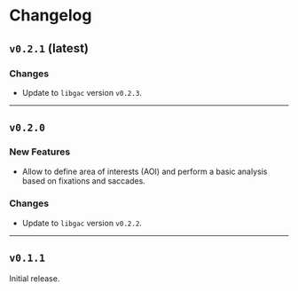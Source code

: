 # Changelog

## `v0.2.1` (latest)

### Changes

* Update to `libgac` version `v0.2.3`.

-------------------

## `v0.2.0`

### New Features

* Allow to define area of interests (AOI) and perform a basic analysis based on
  fixations and saccades.

### Changes

* Update to `libgac` version `v0.2.2`.


-------------------
## `v0.1.1`

Initial release.

